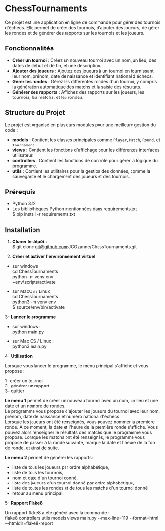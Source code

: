 # ChessTournaments
Ce projet est une application en ligne de commande pour gérer des tournois d'échecs. Elle permet de créer des tournois, d'ajouter des joueurs, de gérer les rondes et de générer des rapports sur les tournois et les joueurs.

## Fonctionnalités

- **Créer un tournoi** : Créez un nouveau tournoi avec un nom, un lieu, des dates de début et de fin, et une description.
- **Ajouter des joueurs** : Ajoutez des joueurs à un tournoi en fournissant leur nom, prénom, date de naissance et identifiant national d'échecs.
- **Gérer les rondes** : Gérez les différentes rondes d'un tournoi, y compris la génération automatique des matchs et la saisie des résultats.
- **Générer des rapports** : Affichez des rapports sur les joueurs, les tournois, les matchs, et les rondes.

## Structure du Projet

Le projet est organisé en plusieurs modules pour une meilleure gestion du code :

- **models** : Contient les classes principales comme `Player`, `Match`, `Round`, et `Tournament`.
- **views** : Contient les fonctions d'affichage pour les différentes interfaces utilisateur.
- **controllers** : Contient les fonctions de contrôle pour gérer la logique du programme.
- **utils** : Contient les utilitaires pour la gestion des données, comme la sauvegarde et le chargement des joueurs et des tournois.

## Prérequis

- Python 3.12
- Les bibliothèques Python mentionnées dans requirements.txt  
$ pip install -r requirements.txt

## Installation

1. **Cloner le dépôt :**  
$ git clone git@github.com:JCOzanne/ChessTournaments.git


2. **Créer et activer l'environnement virtuel**

- sur windows  
cd ChessTournaments  
python -m venv env  
~env\scripts\activate  


- sur MacOS / Linux  
cd ChessTournaments  
python3 -m venv env   
$ source/env/bin/activate

3- **Lancer le programme**

- sur windows :  
python main.py  


- sur Mac OS / Linux :  
python3 main.py  

4- **Utilisation**

Lorsque vous lancer le programme, le menu principal s'affiche et vous propose :  

1- créer un tournoi  
2- générer un rapport  
3- quitter

**Le menu 1** permet de créer un nouveau tournoi avec un nom, un lieu et une date et un nombre de rondes.  
Le programme vous propose d'ajouter les joueurs du tournoi avec leur nom, prénom, date de naissance et numéro national d'échecs.  
Lorsque les joueurs ont été renseignés, vous pouvez nommer la première ronde. A ce moment, la date et l'heure de la première ronde s'affiche.
Vous pouvez alors renseigner le résultats des matchs que le programme vous propose.
Lorsque les matchs ont été renseignés, le programme vous propose de passer à la ronde suivante, marque la date et l'heure de la fon de ronde, et ainsi de suite.  

**Le menu 2** permet de générer les rapports:  
- liste de tous les joueurs par ordre alphabétique,
- liste de tous les tournois,
- nom et date d'un tournoi donné,
- liste des joueurs d'un tournoi donné par ordre alphabétique,
- liste de toutes les rondes et de tous les matchs d'un tournoi donné
- retour au menu principal.

5- **Rapport Flake8**

Un rapport flake8 a été généré avec la commande :  
flake8 controllers utils models views main.py --max-line=119 --format=html --htmldir=flake8-report



